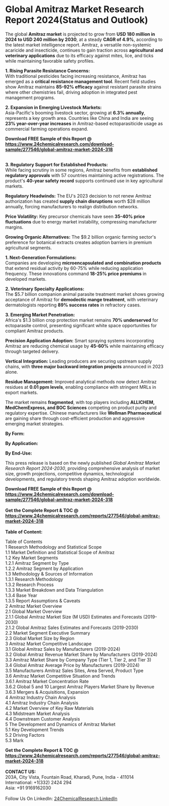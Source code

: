 <h1>Global Amitraz Market Research Report 2024(Status and Outlook)</h1><p>The global <strong>Amitraz market</strong> is projected to grow from <strong>USD 180 million in 2024 to USD 240 million by 2030</strong>, at a steady <strong>CAGR of 4.9%</strong>, according to the latest market intelligence report. Amitraz, a versatile non-systemic acaricide and insecticide, continues to gain traction across <strong>agricultural and veterinary applications</strong> due to its efficacy against mites, lice, and ticks while maintaining favorable safety profiles.</p><p><strong>1. Rising Parasite Resistance Concerns:</strong><br>
With traditional pesticides facing increasing resistance, Amitraz has emerged as a <strong>critical resistance management tool</strong>. Recent field studies show Amitraz maintains <strong>85-92% efficacy</strong> against resistant parasite strains where other chemistries fail, driving adoption in integrated pest management programs.</p><p><strong>2. Expansion in Emerging Livestock Markets:</strong><br>
Asia-Pacific's booming livestock sector, growing at <strong>6.3% annually</strong>, represents a key growth area. Countries like China and India are seeing <strong>23% year-over-year increases</strong> in Amitraz-based ectoparasiticide usage as commercial farming operations expand.</p><div><b>Download FREE Sample of this Report @ 
            <a href="https://www.24chemicalresearch.com/download-sample/277546/global-amitraz-market-2024-318">
            https://www.24chemicalresearch.com/download-sample/277546/global-amitraz-market-2024-318</a></b></div><br><p><strong>3. Regulatory Support for Established Products:</strong><br>
While facing scrutiny in some regions, Amitraz benefits from <strong>established regulatory approvals</strong> with 57 countries maintaining active registrations. The product's <strong>40-year safety record</strong> supports continued use in key agricultural markets.</p><p><strong>Regulatory Headwinds:</strong> The EU's 2023 decision to not renew Amitraz authorization has created <strong>supply chain disruptions</strong> worth $28 million annually, forcing manufacturers to realign distribution networks.</p><p><strong>Price Volatility:</strong> Key precursor chemicals have seen <strong>35-40% price fluctuations</strong> due to energy market instability, compressing manufacturer margins.</p><p><strong>Growing Organic Alternatives:</strong> The $9.2 billion organic farming sector's preference for botanical extracts creates adoption barriers in premium agricultural segments.</p><p><strong>1. Next-Generation Formulations:</strong><br>
Companies are developing <strong>microencapsulated and combination products</strong> that extend residual activity by 60-75% while reducing application frequency. These innovations command <strong>18-25% price premiums</strong> in developed markets.</p><p><strong>2. Veterinary Specialty Applications:</strong><br>
The $5.7 billion companion animal parasite treatment market shows growing acceptance of Amitraz for <strong>demodectic mange treatment</strong>, with veterinary dermatologists reporting <strong>89% success rates</strong> in refractory cases.</p><p><strong>3. Emerging Market Penetration:</strong><br>
Africa's $1.3 billion crop protection market remains <strong>70% underserved</strong> for ectoparasite control, presenting significant white space opportunities for compliant Amitraz products.</p><p><strong>Precision Application Adoption:</strong> Smart spraying systems incorporating Amitraz are reducing chemical usage by <strong>45-60%</strong> while maintaining efficacy through targeted delivery.</p><p><strong>Vertical Integration:</strong> Leading producers are securing upstream supply chains, with <strong>three major backward integration projects</strong> announced in 2023 alone.</p><p><strong>Residue Management:</strong> Improved analytical methods now detect Amitraz residues at <strong>0.01 ppm levels</strong>, enabling compliance with stringent MRLs in export markets.</p><p>The market remains <strong>fragmented</strong>, with top players including <strong>ALLICHEM, MedChemExpress, and BOC Sciences</strong> competing on product purity and regulatory expertise. Chinese manufacturers like <strong>Wellman Pharmaceutical</strong> are gaining share through cost-efficient production and aggressive emerging market strategies.</p><p><strong>By Form:</strong></p><p><strong>By Application:</strong></p><p><strong>By End-Use:</strong></p><p>This press release is based on the newly published <em>Global Amitraz Market Research Report 2024-2030</em>, providing comprehensive analysis of market size, growth projections, competitive dynamics, technological developments, and regulatory trends shaping Amitraz adoption worldwide.</p><div><b>Download FREE Sample of this Report @ 
            <a href="https://www.24chemicalresearch.com/download-sample/277546/global-amitraz-market-2024-318">
            https://www.24chemicalresearch.com/download-sample/277546/global-amitraz-market-2024-318</a></b></div><br><div><b>Get the Complete Report & TOC @ 
            <a href="https://www.24chemicalresearch.com/reports/277546/global-amitraz-market-2024-318">
            https://www.24chemicalresearch.com/reports/277546/global-amitraz-market-2024-318</a></b></div><br>
            <b>Table of Content:</b><p>Table of Contents<br />
1 Research Methodology and Statistical Scope<br />
1.1 Market Definition and Statistical Scope of Amitraz<br />
1.2 Key Market Segments<br />
1.2.1 Amitraz Segment by Type<br />
1.2.2 Amitraz Segment by Application<br />
1.3 Methodology & Sources of Information<br />
1.3.1 Research Methodology<br />
1.3.2 Research Process<br />
1.3.3 Market Breakdown and Data Triangulation<br />
1.3.4 Base Year<br />
1.3.5 Report Assumptions & Caveats<br />
2 Amitraz Market Overview<br />
2.1 Global Market Overview<br />
2.1.1 Global Amitraz Market Size (M USD) Estimates and Forecasts (2019-2030)<br />
2.1.2 Global Amitraz Sales Estimates and Forecasts (2019-2030)<br />
2.2 Market Segment Executive Summary<br />
2.3 Global Market Size by Region<br />
3 Amitraz Market Competitive Landscape<br />
3.1 Global Amitraz Sales by Manufacturers (2019-2024)<br />
3.2 Global Amitraz Revenue Market Share by Manufacturers (2019-2024)<br />
3.3 Amitraz Market Share by Company Type (Tier 1, Tier 2, and Tier 3)<br />
3.4 Global Amitraz Average Price by Manufacturers (2019-2024)<br />
3.5 Manufacturers Amitraz Sales Sites, Area Served, Product Type<br />
3.6 Amitraz Market Competitive Situation and Trends<br />
3.6.1 Amitraz Market Concentration Rate<br />
3.6.2 Global 5 and 10 Largest Amitraz Players Market Share by Revenue<br />
3.6.3 Mergers & Acquisitions, Expansion<br />
4 Amitraz Industry Chain Analysis<br />
4.1 Amitraz Industry Chain Analysis<br />
4.2 Market Overview of Key Raw Materials<br />
4.3 Midstream Market Analysis<br />
4.4 Downstream Customer Analysis<br />
5 The Development and Dynamics of Amitraz Market <br />
5.1 Key Development Trends<br />
5.2 Driving Factors<br />
5.3 Mark</p><div><b>Get the Complete Report & TOC @ 
            <a href="https://www.24chemicalresearch.com/reports/277546/global-amitraz-market-2024-318">
            https://www.24chemicalresearch.com/reports/277546/global-amitraz-market-2024-318</a></b></div><br><b>CONTACT US:</b><br>
            203A, City Vista, Fountain Road, Kharadi, Pune, India - 411014<br>
            International: +1(332) 2424 294<br>
            Asia: +91 9169162030 <br><br>
            Follow Us On LinkedIn: <a href="https://www.linkedin.com/company/24chemicalresearch/">24ChemicalResearch LinkedIn</a>
